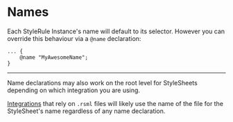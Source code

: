 # Names

Each StyleRule Instance's name will default to its selector. However you can override this behaviour via a `@name` declaration:
```rsml
... {
    @name "MyAwesomeName";
}
```

- - -

Name declarations may also work on the root level for StyleSheets depending on which integration you are using.


[Integrations](/intro#integrations) that rely on `.rsml` files will likely use the name of the file for the StyleSheet's name regardless of any name declaration.